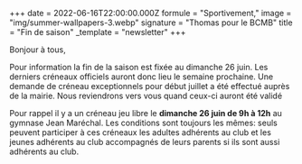 +++
date = 2022-06-16T22:00:00.000Z
formule = "Sportivement,"
image = "img/summer-wallpapers-3.webp"
signature = "Thomas pour le BCMB"
title = "Fin de saison"
_template = "newsletter"
+++

Bonjour à tous,

Pour information la fin de la saison est fixée au dimanche 26 juin. Les derniers créneaux officiels auront donc lieu le semaine prochaine. Une demande de créneau exceptionnels pour début juillet a été effectué auprès de la mairie. Nous reviendrons vers vous quand ceux-ci auront été validé

Pour rappel il y a un créneau jeu libre le **dimanche 26 juin de 9h à 12h** au gymnase Jean Maréchal. Les conditions sont toujours les mêmes: seuls peuvent participer à ces créneaux les adultes adhérents au club et les jeunes adhérents au club accompagnés de leurs parents si ils sont aussi adhérents au club.
